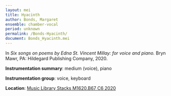 ```yaml
---
layout: mei
title: Hyacinth
author: Bonds, Margaret
ensemble: chamber-vocal
period: unknown
permalink: /Bonds-Hyacinth/
document: Bonds_Hyacinth.mei
---
```


In *Six songs on poems by Edna St. Vincent Millay: for voice and piano.* Bryn Mawr, PA: Hildegard Publishing Company, 2020.

**Instrumentation summary**: medium (voice), piano

**Instrumentation group**: voice, keyboard 

**Location**: <a href="https://tufts.primo.exlibrisgroup.com/permalink/01TUN_INST/1kc9gia/alma991018728036003851" target="_blank">Music Library Stacks M1620.B67 C6 2020</a>
